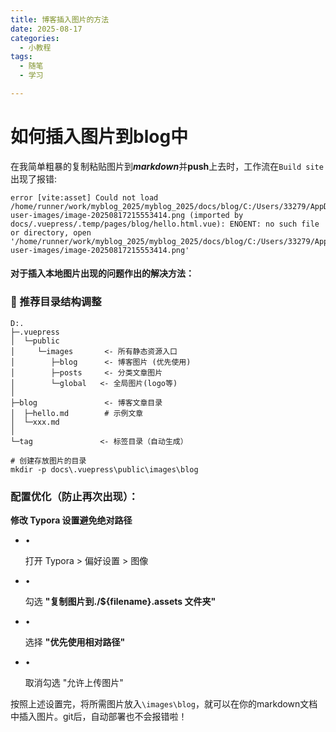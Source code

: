 ```yaml
---
title: 博客插入图片的方法
date: 2025-08-17
categories:
  - 小教程
tags:
  - 随笔
  - 学习

---
```


# 如何插入图片到blog中

在我简单粗暴的复制粘贴图片到***markdown***并**push**上去时，工作流在`Build site`出现了报错:

```
error [vite:asset] Could not load /home/runner/work/myblog_2025/myblog_2025/docs/blog/C:/Users/33279/AppData/Roaming/Typora/typora-user-images/image-20250817215553414.png (imported by docs/.vuepress/.temp/pages/blog/hello.html.vue): ENOENT: no such file or directory, open '/home/runner/work/myblog_2025/myblog_2025/docs/blog/C:/Users/33279/AppData/Roaming/Typora/typora-user-images/image-20250817215553414.png'
```

#### 对于插入本地图片出现的问题作出的解决方法：

### 📂 推荐目录结构调整

```
D:.
├─.vuepress
│  └─public
│     └─images       <- 所有静态资源入口
│        ├─blog      <- 博客图片 (优先使用)
│        ├─posts     <- 分类文章图片
│        └─global   <- 全局图片(logo等)
│
├─blog               <- 博客文章目录
│  ├─hello.md        # 示例文章
│  └─xxx.md
│
└─tag               <- 标签目录（自动生成）
```

```
# 创建存放图片的目录
mkdir -p docs\.vuepress\public\images\blog
```

### 配置优化（防止再次出现）：

**修改 Typora 设置避免绝对路径**

- •

  打开 Typora > 偏好设置 > 图像

- •

  勾选 **"复制图片到./${filename}.assets 文件夹"**

- •

  选择 **"优先使用相对路径"**

- •

  取消勾选 "允许上传图片"

按照上述设置完，将所需图片放入`\images\blog`，就可以在你的markdown文档中插入图片。git后，自动部署也不会报错啦！
